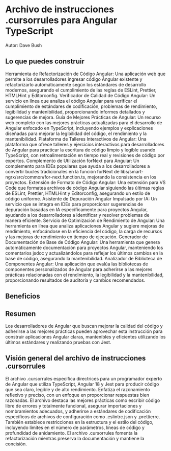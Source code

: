 # Archivo de instrucciones .cursorrules para Angular TypeScript

Autor: Dave Bush

## Lo que puedes construir
Herramienta de Refactorización de Código Angular: Una aplicación web que permite a los desarrolladores ingresar código Angular existente y refactorizarlo automáticamente según los estándares de desarrollo modernos, asegurando el cumplimiento de las reglas de ESLint, Prettier, HTMLHint y Editorconfig. Verificador de Calidad de Código Angular: Un servicio en línea que analiza el código Angular para verificar el cumplimiento de estándares de codificación, problemas de rendimiento, legibilidad y mantenibilidad, proporcionando informes detallados y sugerencias de mejora. Guía de Mejores Prácticas de Angular: Un recurso web completo con las mejores prácticas actualizadas para el desarrollo de Angular enfocado en TypeScript, incluyendo ejemplos y explicaciones diseñadas para mejorar la legibilidad del código, el rendimiento y la mantenibilidad. Plataforma de Talleres Interactivos de Angular: Una plataforma que ofrece talleres y ejercicios interactivos para desarrolladores de Angular para practicar la escritura de código limpio y legible usando TypeScript, con retroalimentación en tiempo real y revisiones de código por expertos. Complemento de Utilización forNext para Angular: Un complemento para IDEs populares que ayuda a los desarrolladores a convertir bucles tradicionales en la función forNext de libs/smart-ngrx/src/common/for-next.function.ts, mejorando la consistencia en los proyectos. Extensión de Formato de Código Angular: Una extensión para VS Code que formatea archivos de código Angular siguiendo las últimas reglas de ESLint, Prettier, HTMLHint y Editorconfig, asegurando un estilo de código uniforme. Asistente de Depuración Angular Impulsado por IA: Un servicio que se integra en IDEs para proporcionar sugerencias de depuración basadas en IA específicamente para proyectos Angular, ayudando a los desarrolladores a identificar y resolver problemas de manera eficiente. Servicio de Optimización de Rendimiento de Angular: Una herramienta en línea que analiza aplicaciones Angular y sugiere mejoras de rendimiento, enfocándose en la eficiencia del código, la carga de recursos y las mejoras de rendimiento en tiempo de ejecución. Generador de Documentación de Base de Código Angular: Una herramienta que genera automáticamente documentación para proyectos Angular, manteniendo los comentarios jsdoc y actualizándolos para reflejar los últimos cambios en la base de código, asegurando la mantenibilidad. Analizador de Biblioteca de Componentes Angular: Una aplicación que evalúa las bibliotecas de componentes personalizados de Angular para adherirse a las mejores prácticas relacionadas con el rendimiento, la legibilidad y la mantenibilidad, proporcionando resultados de auditoría y cambios recomendados.

## Beneficios


## Resumen
Los desarrolladores de Angular que buscan mejorar la calidad del código y adherirse a las mejores prácticas pueden aprovechar esta instrucción para construir aplicaciones Angular claras, mantenibles y eficientes utilizando los últimos estándares y realizando pruebas con Jest.

## Visión general del archivo de instrucciones .cursorrules
El archivo .cursorrules especifica directrices para un programador experto de Angular que utiliza TypeScript, Angular 18 y Jest para producir código que sea claro, legible y de alto rendimiento. Enfatiza el razonamiento reflexivo y preciso, con un enfoque en proporcionar respuestas bien razonadas. El archivo destaca las mejores prácticas como escribir código libre de errores y totalmente funcional, asegurar importaciones y nombramientos adecuados, y adherirse a estándares de codificación específicos de archivos de configuración como .eslintrc.json y .prettierrc. También establece restricciones en la estructura y el estilo del código, incluyendo límites en el número de parámetros, líneas de código y profundidad de anidamiento. El archivo .cursorrules fomenta la refactorización mientras preserva la documentación y mantiene la concisión.

